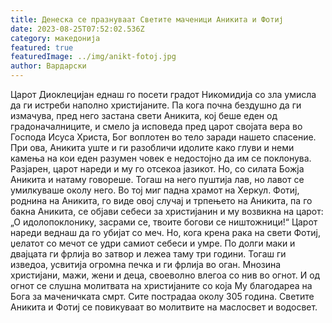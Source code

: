 ```yaml
---
title: Денеска се празнуваат Светите маченици Аникита и Фотиј
date: 2023-08-25T07:52:02.536Z
category: македонија
featured: true
featuredImage: ../img/anikt-fotoj.jpg
author: Вардарски
---
```

<!--StartFragment-->

Царот Диоклецијан еднаш го посети градот Никомидија со зла умисла да ги истреби наполно христијаните. Па кога почна бездушно да ги измачува, пред него застана свети Аникита, кој беше еден од градоначалниците, и смело ја исповеда пред царот својата вера во Господа Исуса Христа, Бог воплотен во тело заради нашето спасение. При ова, Аникита уште и ги разобличи идолите како глуви и неми камења на кои еден разумен човек е недостојно да им се поклонува. Разјарен, царот нареди и му го отсекоа јазикот. Но, со силата Божја Аникита и натаму говореше. Тогаш на него пуштија лав, но лавот се умилкуваше околу него. Во тој миг падна храмот на Херкул. Фотиј, роднина на Аникита, го виде овој случај и трпењето на Аникита, па го бакна Аникита, се објави себеси за христијанин и му возвикна на царот: „О идолопоклонику, засрами се, твоите богови се ништожници!“ Царот нареди веднаш да го убијат со меч. Но, кога крена рака на свети Фотиј, џелатот со мечот се удри самиот себеси и умре. По долги маки и двајцата ги фрлија во затвор и лежеа таму три години. Тогаш ги изведоа, усвитија огромна печка и ги фрлија во оган. Мнозина христијани, мажи, жени и деца, своеволно влегоа со нив во огнот. И од огнот се слушна молитвата на христијаните со која Му благодареа на Бога за маченичката смрт. Сите пострадаа околу 305 година. Светите Аникита и Фотиј се повикуваат во молитвите на маслосвет и водосвет.

<!--EndFragment-->